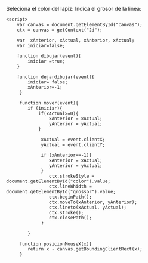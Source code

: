 Seleciona el color del lapiz:<imput type="color" id="color">
Indica el grosor de la linea:<imput type="grosor" id="grosor">
<canvas id="dibujo" whidth="5000px" height="500px" onmousedowon="dibujar(event)" onmouseup="dejardibujo(event)" onmousemove="mover(event)">
   
</canvas>

    <script>
        var canvas = document.getElementById("canvas");
        ctx = canvas = getContext("2d");

        var  xAnterior, xActual, xAnterior, xActual;
        var iniciar=false;

        function dibujar(event){
            iniciar =true;
        }
       
        function dejardibujar(event){
            iniciar= false;
            xAnterior=-1;
         }   

         function mover(event){
            if (iniciar){
                if(xActual>=0){
                    xAnterior = xActual;
                    yAnterior = yActual;
                }
                 
                 xActual = event.clientX;
                 yActual = event.clientY;

                 if (xAnterior==-1){
                    xAnterior = xActual;
                    yAnterior = yActual;
                 }
                    ctx.strokeStyle = document.getElementById("color").value;
                    ctx.lineWhidth = document.getElementById("grossor").value; 
                    ctx.beginPath();
                    ctx.moveTo(xAnterior, yAnterior);
                    ctx.lineto(xActual, yActual);
                    ctx.stroke();
                    ctx.closePath();
                 }
                 
            }

         function posicionMouseX(x){
            return x - canvas.getBoundingClientRect(x);
         }
</script> 
